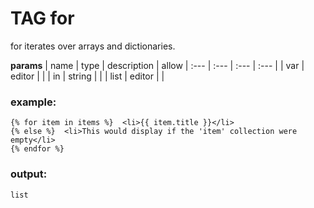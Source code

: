 
# TAG for

for iterates over arrays and dictionaries.


**params**
    | name | type  | description | allow
    | :--- | :---  | :---        | :---       |
    | var | editor  |   | 
    | in | string  |   | 
    | list | editor  |   | 



### example:
```
{% for item in items %}  <li>{{ item.title }}</li>
{% else %}  <li>This would display if the 'item' collection were empty</li>
{% endfor %}

```

### output:
```
list
```


